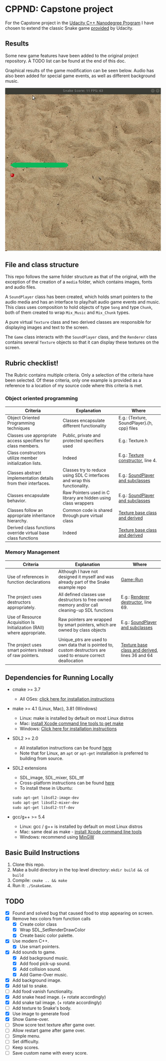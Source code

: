 # CPPND: Capstone project 
For the Capstone project in the [Udacity C++ Nanodegree Program](https://www.udacity.com/course/c-plus-plus-nanodegree--nd213) I have chosen to extend the classic Snake game [provided](https://github.com/udacity/CppND-Capstone-Snake-Game) by Udacity.

## Results 
Some new game features have been added to the original project repository. A TODO list can be found at the end of this doc.

Graphical results of the game modification can be seen below. Audio has also been added for special game events, as well as different background music.

<img src="snake_game.gif"/>

## File and class structure
This repo follows the same folder structure as that of the original, with the exception of the creation of a `media` folder, which contains images, fonts and audio files.

A `SoundPlayer` class has been created, which holds smart pointers to the audio media and has an interface to play/halt audio game events and music. This class uses composition to hold objects of type `Song` and type `Chunk`, both of them created to wrap `Mix_Music` and `Mix_Chunk` types.

A pure virtual `Texture` class and two derived classes are responsible for displaying images and text to the screen.

The `Game` class interacts with the `SoundPlayer` class, and the `Renderer` class contains several `Texture` objects so that it can display these textures on the screen.

## Rubric checklist!
The Rubric contains multiple criteria. Only a selection of the criteria have been selected. Of these criteria, only one example is provided as a reference to a location of my source code where this criteria is met.

### Object oriented programming
|Criteria| Explanation | Where |
| --- | --- | ---|
|Object Oriented Programming techniques| Classes encapsulate different functionality | E.g.: {Texture, SoundPlayer}.{h, cpp} files|
|Classes use appropriate access specifiers for class members.| Public, private and protected specifiers used | E.g.: Texture.h |
|Class constructors utilize member initialization lists.| Indeed | E.g.: [Texture constructor](src/texture.cpp), line 4.|
|Classes abstract implementation details from their interfaces.| Classes try to reduce using SDL C interfaces and wrap this functionality. | E.g.: [SoundPlayer and subclasses](src/soundplayer.h)|
|Classes encapsulate behavior.| Raw Pointers used in C library are hidden using class wrappers| E.g.: [SoundPlayer and subclasses](src/soundplayer.h)|
|Classes follow an appropriate inheritance hierarchy.| Common code is shared through pure virtual class | [Texture base class and derived](src/texture.h)|
|Derived class functions override virtual base class functions| Indeed | [Texture base class and derived](src/texture.h)|

### Memory Management
|Criteria| Explanation | Where |
| --- | --- | ---|
|Use of references in function declarations| Although I have not designed it myself and was already part of the Snake example repo | [Game::Run](src/game.h) |
|The project uses destructors appropriately.| All defined classes use destructors to free owned memory and/or call cleaning-up SDL functions | E.g.: [Renderer destructor](src/renderer.cpp), line 69.|
|Use of Resource Acquisition Is Initialization (RAII) where appropriate.| Raw pointers are wrapped by smart pointers, which are owned by class objects | E.g.: [SoundPlayer and subclasses](src/soundplayer.h)|
|The project uses smart pointers instead of raw pointers.| Unique_ptrs are used to own data that is pointed to, custom destructors are used to ensure correct deallocation | [Texture base class and derived](src/texture.h), lines 36 and 64|

## Dependencies for Running Locally
* cmake >= 3.7
  * All OSes: [click here for installation instructions](https://cmake.org/install/)
* make >= 4.1 (Linux, Mac), 3.81 (Windows)
  * Linux: make is installed by default on most Linux distros
  * Mac: [install Xcode command line tools to get make](https://developer.apple.com/xcode/features/)
  * Windows: [Click here for installation instructions](http://gnuwin32.sourceforge.net/packages/make.htm)
* SDL2 >= 2.0
  * All installation instructions can be found [here](https://wiki.libsdl.org/Installation)
  * Note that for Linux, an `apt` or `apt-get` installation is preferred to building from source.
* SDL2 extensions
  * SDL_image, SDL_mixer, SDL_ttf
  * Cross-platform instructions can be found [here](http://lazyfoo.net/tutorials/SDL/06_extension_libraries_and_loading_other_image_formats/index.php)
  * To install these in Ubuntu:

  ```shell
  sudo apt-get libsdl2-image-dev
  sudo apt-get libsdl2-mixer-dev
  sudo apt-get libsdl2-ttf-dev
  ``` 

* gcc/g++ >= 5.4
  * Linux: gcc / g++ is installed by default on most Linux distros
  * Mac: same deal as make - [install Xcode command line tools](https://developer.apple.com/xcode/features/)
  * Windows: recommend using [MinGW](http://www.mingw.org/)

## Basic Build Instructions

1. Clone this repo.
2. Make a build directory in the top level directory: `mkdir build && cd build`
3. Compile: `cmake .. && make`
4. Run it: `./SnakeGame`.

## TODO

- [x] Found and solved bug that caused food to stop appearing on screen.
- [x] Remove hex colors from function calls
  - [x] Create color class
  - [x] Wrap SDL_SetRenderDrawColor
  - [x] Create basic color palette.
- [x] Use modern C++.
  - [x] Use smart pointers.
- [x] Add sounds to game.
  - [x] Add background music.
  - [x] Add food pick-up sound.
  - [x] Add collision sound.
  - [x] Add Game-Over music.
- [x] Add background image.
- [x] Add tail to snake.
- [ ] Add food vanish functionality.
- [x] Add snake head image. (+ rotate accordingly)
- [x] Add snake tail image. (+ rotate accordingly)
- [ ] Add texture to Snake's body.
- [x] Use image to generate food
- [x] Show Game-over.
- [ ] Show score text texture after game over.
- [ ] Allow restart game after game over.
- [ ] Simple menu.
- [ ] Set difficulty.
- [ ] Keep scores.
- [ ] Save custom name with every score.
